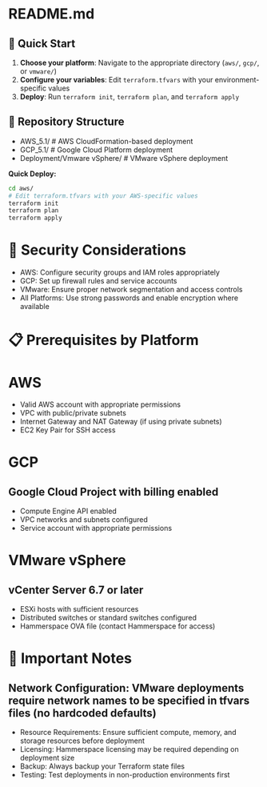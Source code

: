 # README.md
## 🚀 Quick Start

1. **Choose your platform**: Navigate to the appropriate directory (`aws/`, `gcp/`, or `vmware/`)
2. **Configure your variables**: Edit `terraform.tfvars` with your environment-specific values
3. **Deploy**: Run `terraform init`, `terraform plan`, and `terraform apply`


## 📁 Repository Structure

* AWS_5.1/ # AWS CloudFormation-based deployment
* GCP_5.1/ # Google Cloud Platform deployment
* Deployment/Vmware vSphere/ # VMware vSphere deployment


**Quick Deploy:**
```bash
cd aws/
# Edit terraform.tfvars with your AWS-specific values
terraform init
terraform plan
terraform apply
```

# 🔐 Security Considerations

* AWS: Configure security groups and IAM roles appropriately
* GCP: Set up firewall rules and service accounts
* VMware: Ensure proper network segmentation and access controls
* All Platforms: Use strong passwords and enable encryption where available
# 📋 Prerequisites by Platform

# AWS

* Valid AWS account with appropriate permissions
* VPC with public/private subnets
* Internet Gateway and NAT Gateway (if using private subnets)
* EC2 Key Pair for SSH access

# GCP

## Google Cloud Project with billing enabled
* Compute Engine API enabled
* VPC networks and subnets configured
* Service account with appropriate permissions

# VMware vSphere

## vCenter Server 6.7 or later
* ESXi hosts with sufficient resources
* Distributed switches or standard switches configured
* Hammerspace OVA file (contact Hammerspace for access)

# 🚨 Important Notes

## Network Configuration: VMware deployments require network names to be specified in tfvars files (no hardcoded defaults)
* Resource Requirements: Ensure sufficient compute, memory, and storage resources before deployment
* Licensing: Hammerspace licensing may be required depending on deployment size
* Backup: Always backup your Terraform state files
* Testing: Test deployments in non-production environments first
